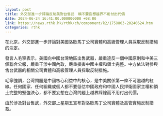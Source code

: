 ```yaml
---
layout: post
title: 外交部進一步評論反制美對台售武　稱不要妄想越界不用付出代價
date: 2024-06-24 16:41:00.000000000 +08:00
link: https://news.rthk.hk/rthk/ch/component/k2/1758803-20240624.htm
categories: rthk
---
```


在北京，外交部進一步評論對美國洛歇馬丁公司實體和高級管理人員採取反制措施的決定。

發言人毛寧表示，美國向中國台灣地區出售武器，嚴重違反一個中國原則和中美三個聯合公報，嚴重干涉中國內政，嚴重損害中國主權和領土完整。中方依法對參與售台武器的相關公司實體和高級管理人員採取反制措施。

毛寧強調，台灣問題是中國核心利益中的核心，是中美關係第一條不可逾越的紅線。任何國家、任何組織或個人都不要低估中國政府和中國人民捍衛國家主權和領土完整的堅強決心，都不要妄想在台灣問題上越界踩線而不用付出代價。

由於涉及對台售武，外交部上星期五宣布對洛歇馬丁公司實體及高管實施反制措裁。
